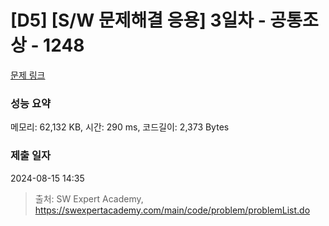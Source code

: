# [D5] [S/W 문제해결 응용] 3일차 - 공통조상 - 1248 

[문제 링크](https://swexpertacademy.com/main/code/problem/problemDetail.do?contestProbId=AV15PTkqAPYCFAYD) 

### 성능 요약

메모리: 62,132 KB, 시간: 290 ms, 코드길이: 2,373 Bytes

### 제출 일자

2024-08-15 14:35



> 출처: SW Expert Academy, https://swexpertacademy.com/main/code/problem/problemList.do